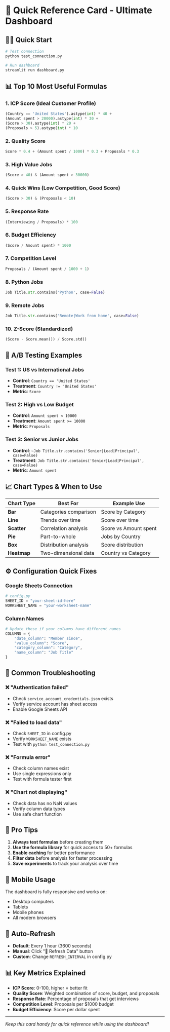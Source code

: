 # 🚀 Quick Reference Card - Ultimate Dashboard

## 🏃‍♂️ Quick Start
```bash
# Test connection
python test_connection.py

# Run dashboard
streamlit run dashboard.py
```

## 📊 Top 10 Most Useful Formulas

### 1. ICP Score (Ideal Customer Profile)
```python
(Country == 'United States').astype(int) * 40 + 
(Amount spent > 20000).astype(int) * 30 + 
(Score > 30).astype(int) * 20 + 
(Proposals > 5).astype(int) * 10
```

### 2. Quality Score
```python
Score * 0.4 + (Amount spent / 1000) * 0.3 + Proposals * 0.3
```

### 3. High Value Jobs
```python
(Score > 40) & (Amount spent > 30000)
```

### 4. Quick Wins (Low Competition, Good Score)
```python
(Score > 30) & (Proposals < 10)
```

### 5. Response Rate
```python
(Interviewing / Proposals) * 100
```

### 6. Budget Efficiency
```python
(Score / Amount spent) * 1000
```

### 7. Competition Level
```python
Proposals / (Amount spent / 1000 + 1)
```

### 8. Python Jobs
```python
Job Title.str.contains('Python', case=False)
```

### 9. Remote Jobs
```python
Job Title.str.contains('Remote|Work from home', case=False)
```

### 10. Z-Score (Standardized)
```python
(Score - Score.mean()) / Score.std()
```

## 🧪 A/B Testing Examples

### Test 1: US vs International Jobs
- **Control**: `Country == 'United States'`
- **Treatment**: `Country != 'United States'`
- **Metric**: `Score`

### Test 2: High vs Low Budget
- **Control**: `Amount spent < 10000`
- **Treatment**: `Amount spent >= 10000`
- **Metric**: `Proposals`

### Test 3: Senior vs Junior Jobs
- **Control**: `~Job Title.str.contains('Senior|Lead|Principal', case=False)`
- **Treatment**: `Job Title.str.contains('Senior|Lead|Principal', case=False)`
- **Metric**: `Amount spent`

## 📈 Chart Types & When to Use

| Chart Type | Best For | Example Use |
|------------|----------|-------------|
| **Bar** | Categories comparison | Score by Category |
| **Line** | Trends over time | Score over time |
| **Scatter** | Correlation analysis | Score vs Amount spent |
| **Pie** | Part-to-whole | Jobs by Country |
| **Box** | Distribution analysis | Score distribution |
| **Heatmap** | Two-dimensional data | Country vs Category |

## ⚙️ Configuration Quick Fixes

### Google Sheets Connection
```python
# config.py
SHEET_ID = "your-sheet-id-here"
WORKSHEET_NAME = "your-worksheet-name"
```

### Column Names
```python
# Update these if your columns have different names
COLUMNS = {
    "date_column": "Member since",
    "value_column": "Score", 
    "category_column": "Category",
    "name_column": "Job Title"
}
```

## 🔧 Common Troubleshooting

### ❌ "Authentication failed"
- Check `service_account_credentials.json` exists
- Verify service account has sheet access
- Enable Google Sheets API

### ❌ "Failed to load data"
- Check `SHEET_ID` in config.py
- Verify `WORKSHEET_NAME` exists
- Test with `python test_connection.py`

### ❌ "Formula error"
- Check column names exist
- Use single expressions only
- Test with formula tester first

### ❌ "Chart not displaying"
- Check data has no NaN values
- Verify column data types
- Use safe chart function

## 🎯 Pro Tips

1. **Always test formulas** before creating them
2. **Use the formula library** for quick access to 50+ formulas
3. **Enable caching** for better performance
4. **Filter data** before analysis for faster processing
5. **Save experiments** to track your analysis over time

## 📱 Mobile Usage

The dashboard is fully responsive and works on:
- Desktop computers
- Tablets
- Mobile phones
- All modern browsers

## 🔄 Auto-Refresh

- **Default**: Every 1 hour (3600 seconds)
- **Manual**: Click "🔄 Refresh Data" button
- **Custom**: Change `REFRESH_INTERVAL` in config.py

## 📊 Key Metrics Explained

- **ICP Score**: 0-100, higher = better fit
- **Quality Score**: Weighted combination of score, budget, and proposals
- **Response Rate**: Percentage of proposals that get interviews
- **Competition Level**: Proposals per $1000 budget
- **Budget Efficiency**: Score per dollar spent

---

*Keep this card handy for quick reference while using the dashboard!*
